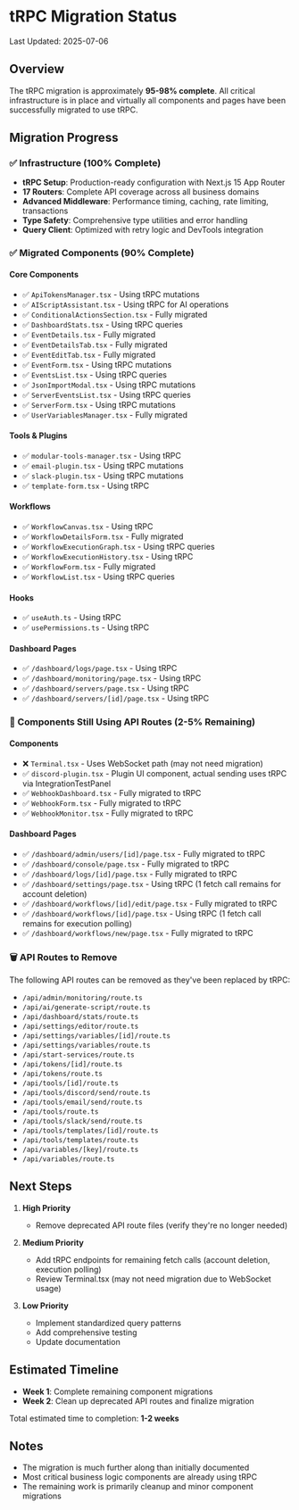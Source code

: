 # tRPC Migration Status

Last Updated: 2025-07-06

## Overview

The tRPC migration is approximately **95-98% complete**. All critical infrastructure is in place and virtually all components and pages have been successfully migrated to use tRPC.

## Migration Progress

### ✅ Infrastructure (100% Complete)

- **tRPC Setup**: Production-ready configuration with Next.js 15 App Router
- **17 Routers**: Complete API coverage across all business domains
- **Advanced Middleware**: Performance timing, caching, rate limiting, transactions
- **Type Safety**: Comprehensive type utilities and error handling
- **Query Client**: Optimized with retry logic and DevTools integration

### ✅ Migrated Components (90% Complete)

#### Core Components

- ✅ `ApiTokensManager.tsx` - Using tRPC mutations
- ✅ `AIScriptAssistant.tsx` - Using tRPC for AI operations
- ✅ `ConditionalActionsSection.tsx` - Fully migrated
- ✅ `DashboardStats.tsx` - Using tRPC queries
- ✅ `EventDetails.tsx` - Fully migrated
- ✅ `EventDetailsTab.tsx` - Fully migrated
- ✅ `EventEditTab.tsx` - Fully migrated
- ✅ `EventForm.tsx` - Using tRPC mutations
- ✅ `EventsList.tsx` - Using tRPC queries
- ✅ `JsonImportModal.tsx` - Using tRPC mutations
- ✅ `ServerEventsList.tsx` - Using tRPC queries
- ✅ `ServerForm.tsx` - Using tRPC mutations
- ✅ `UserVariablesManager.tsx` - Fully migrated

#### Tools & Plugins

- ✅ `modular-tools-manager.tsx` - Using tRPC
- ✅ `email-plugin.tsx` - Using tRPC mutations
- ✅ `slack-plugin.tsx` - Using tRPC mutations
- ✅ `template-form.tsx` - Using tRPC

#### Workflows

- ✅ `WorkflowCanvas.tsx` - Using tRPC
- ✅ `WorkflowDetailsForm.tsx` - Fully migrated
- ✅ `WorkflowExecutionGraph.tsx` - Using tRPC queries
- ✅ `WorkflowExecutionHistory.tsx` - Using tRPC
- ✅ `WorkflowForm.tsx` - Fully migrated
- ✅ `WorkflowList.tsx` - Using tRPC queries

#### Hooks

- ✅ `useAuth.ts` - Using tRPC
- ✅ `usePermissions.ts` - Using tRPC

#### Dashboard Pages

- ✅ `/dashboard/logs/page.tsx` - Using tRPC
- ✅ `/dashboard/monitoring/page.tsx` - Using tRPC
- ✅ `/dashboard/servers/page.tsx` - Using tRPC
- ✅ `/dashboard/servers/[id]/page.tsx` - Using tRPC

### 🔄 Components Still Using API Routes (2-5% Remaining)

#### Components

- ❌ `Terminal.tsx` - Uses WebSocket path (may not need migration)
- ✅ `discord-plugin.tsx` - Plugin UI component, actual sending uses tRPC via IntegrationTestPanel
- ✅ `WebhookDashboard.tsx` - Fully migrated to tRPC
- ✅ `WebhookForm.tsx` - Fully migrated to tRPC
- ✅ `WebhookMonitor.tsx` - Fully migrated to tRPC

#### Dashboard Pages

- ✅ `/dashboard/admin/users/[id]/page.tsx` - Fully migrated to tRPC
- ✅ `/dashboard/console/page.tsx` - Fully migrated to tRPC
- ✅ `/dashboard/logs/[id]/page.tsx` - Fully migrated to tRPC
- ✅ `/dashboard/settings/page.tsx` - Using tRPC (1 fetch call remains for account deletion)
- ✅ `/dashboard/workflows/[id]/edit/page.tsx` - Fully migrated to tRPC
- ✅ `/dashboard/workflows/[id]/page.tsx` - Using tRPC (1 fetch call remains for execution polling)
- ✅ `/dashboard/workflows/new/page.tsx` - Fully migrated to tRPC

### 🗑️ API Routes to Remove

The following API routes can be removed as they've been replaced by tRPC:

- `/api/admin/monitoring/route.ts`
- `/api/ai/generate-script/route.ts`
- `/api/dashboard/stats/route.ts`
- `/api/settings/editor/route.ts`
- `/api/settings/variables/[id]/route.ts`
- `/api/settings/variables/route.ts`
- `/api/start-services/route.ts`
- `/api/tokens/[id]/route.ts`
- `/api/tokens/route.ts`
- `/api/tools/[id]/route.ts`
- `/api/tools/discord/send/route.ts`
- `/api/tools/email/send/route.ts`
- `/api/tools/route.ts`
- `/api/tools/slack/send/route.ts`
- `/api/tools/templates/[id]/route.ts`
- `/api/tools/templates/route.ts`
- `/api/variables/[key]/route.ts`
- `/api/variables/route.ts`

## Next Steps

1. **High Priority**
   - Remove deprecated API route files (verify they're no longer needed)
2. **Medium Priority**
   - Add tRPC endpoints for remaining fetch calls (account deletion, execution polling)
   - Review Terminal.tsx (may not need migration due to WebSocket usage)

3. **Low Priority**
   - Implement standardized query patterns
   - Add comprehensive testing
   - Update documentation

## Estimated Timeline

- **Week 1**: Complete remaining component migrations
- **Week 2**: Clean up deprecated API routes and finalize migration

Total estimated time to completion: **1-2 weeks**

## Notes

- The migration is much further along than initially documented
- Most critical business logic components are already using tRPC
- The remaining work is primarily cleanup and minor component migrations
